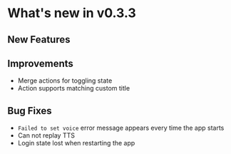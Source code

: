 # What's new in v0.3.3

## New Features

## Improvements

- Merge actions for toggling state
- Action supports matching custom title

## Bug Fixes

- `Failed to set voice` error message appears every time the app starts
- Can not replay TTS
- Login state lost when restarting the app
